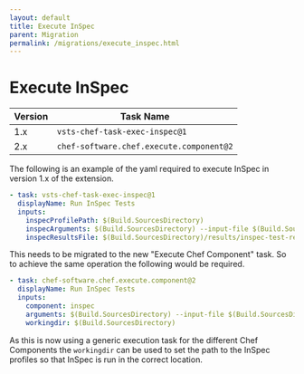 ```yaml
---
layout: default
title: Execute InSpec
parent: Migration
permalink: /migrations/execute_inspec.html
---
```


# Execute InSpec

| Version | Task Name |
|---|---|
| 1.x | `vsts-chef-task-exec-inspec@1` |
| 2.x | `chef-software.chef.execute.component@2` | 

The following is an example of the yaml required to execute InSpec in version 1.x of the extension.

```yaml
- task: vsts-chef-task-exec-inspec@1
  displayName: Run InSpec Tests
  inputs:
    inspecProfilePath: $(Build.SourcesDirectory)
    inspecArguments: $(Build.SourcesDirectory) --input-file $(Build.SourcesDirectory)/attributes.yml -t docker://$(DOCKER_CONTAINER_ID)
    inspecResultsFile: $(Build.SourcesDirectory)/results/inspec-test-results.xml
```

This needs to be migrated to the new "Execute Chef Component" task. So to achieve the same operation the following would be required.

```yaml
- task: chef-software.chef.execute.component@2
  displayName: Run InSpec Tests
  inputs:
    component: inspec
    arguments: $(Build.SourcesDirectory) --input-file $(Build.SourcesDirectory)/attributes.yml -t docker://$(DOCKER_CONTAINER_ID) --reporter cli junit:$(Build.SourcesDirectory)/results/inspec-test-results.xml
    workingdir: $(Build.SourcesDirectory)
```

As this is now using a generic execution task for the different Chef Components the `workingdir` can be used to set the path to the InSpec profiles so that InSpec is run in the correct location.